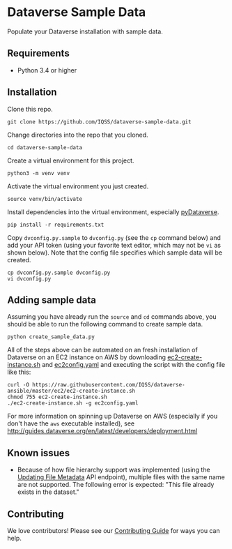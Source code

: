 # Dataverse Sample Data

Populate your Dataverse installation with sample data.

## Requirements

- Python 3.4 or higher

## Installation

Clone this repo.

    git clone https://github.com/IQSS/dataverse-sample-data.git

Change directories into the repo that you cloned.

    cd dataverse-sample-data

Create a virtual environment for this project.

    python3 -m venv venv

Activate the virtual environment you just created.

    source venv/bin/activate

Install dependencies into the virtual environment, especially [pyDataverse][].

    pip install -r requirements.txt

Copy `dvconfig.py.sample` to `dvconfig.py` (see the `cp` command below) and add your API token (using your favorite text editor, which may not be `vi` as shown below). Note that the config file specifies which sample data will be created.

    cp dvconfig.py.sample dvconfig.py
    vi dvconfig.py

## Adding sample data

Assuming you have already run the `source` and `cd` commands above, you should be able to run the following command to create sample data.

    python create_sample_data.py

All of the steps above can be automated on an fresh installation of Dataverse on an EC2 instance on AWS by downloading [ec2-create-instance.sh][] and [ec2config.yaml][] and executing the script with the config file like this:

    curl -O https://raw.githubusercontent.com/IQSS/dataverse-ansible/master/ec2/ec2-create-instance.sh
    chmod 755 ec2-create-instance.sh
    ./ec2-create-instance.sh -g ec2config.yaml

For more information on spinning up Dataverse on AWS (especially if you don't have the `aws` executable installed), see http://guides.dataverse.org/en/latest/developers/deployment.html

## Known issues

- Because of how file hierarchy support was implemented (using the [Updating File Metadata][] API endpoint), multiple files with the same name are not supported. The following error is expected: "This file already exists in the dataset."

## Contributing

We love contributors! Please see our [Contributing Guide][] for ways you can help.

[ec2-create-instance.sh]: https://github.com/IQSS/dataverse-ansible/blob/master/ec2/ec2-create-instance.sh
[ec2config.yaml]: ec2config.yaml
[Updating File Metadata]: http://guides.dataverse.org/en/4.15/api/native-api.html#updating-file-metadata
[Contributing Guide]: CONTRIBUTING.md
[pyDataverse]: https://pypi.org/project/pyDataverse/
